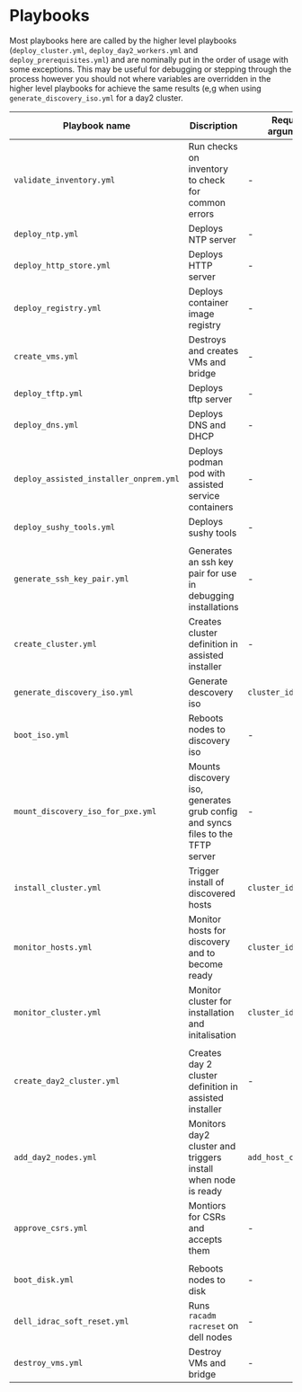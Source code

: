 # Playbooks

Most playbooks here are called by the higher level playbooks (`deploy_cluster.yml`, `deploy_day2_workers.yml` and `deploy_prerequisites.yml`)
and are nominally put in the order of usage with some exceptions. This may be useful for debugging or stepping through the process however you should not where variables are overridden in the higher level playbooks for achieve the same results (e,g when using `generate_discovery_iso.yml` for a day2 cluster.

| Playbook name                          | Discription                                                                      | Required arguments    |
| -------------------------------------- | -------------------------------------------------------------------------------- | --------------------- |
| `validate_inventory.yml`               | Run checks on inventory to check for common errors                               | -                     |
| `deploy_ntp.yml`                       | Deploys NTP server                                                               | -                     |
| `deploy_http_store.yml`                | Deploys HTTP server                                                              | -                     |
| `deploy_registry.yml`                  | Deploys container image registry                                                 | -                     |
| `create_vms.yml`                       | Destroys and creates VMs and bridge                                              | -                     |
| `deploy_tftp.yml`                      | Deploys tftp server                                                              | -                     |
| `deploy_dns.yml`                       | Deploys DNS and DHCP                                                             | -                     |
| `deploy_assisted_installer_onprem.yml` | Deploys podman pod with assisted service containers                              | -                     |
| `deploy_sushy_tools.yml`               | Deploys sushy tools                                                              | -                     |
|                                        |                                                                                  |                       |
| `generate_ssh_key_pair.yml`            | Generates an ssh key pair for use in debugging installations                     | -                     |
| `create_cluster.yml`                   | Creates cluster definition in assisted installer                                 | -                     |
| `generate_discovery_iso.yml`           | Generate descovery iso                                                           | `cluster_id`          |
| `boot_iso.yml`                         | Reboots nodes to discovery iso                                                   | -                     |
| `mount_discovery_iso_for_pxe.yml`      |  Mounts discovery iso, generates grub config and syncs files to the TFTP server  | -                     |
| `install_cluster.yml`                  | Trigger install of discovered hosts                                              | `cluster_id`          |
| `monitor_hosts.yml`                    | Monitor hosts for discovery and to become ready                                  | `cluster_id`          |
| `monitor_cluster.yml`                  | Monitor cluster for installation and initalisation                               | `cluster_id`          |
|                                        |                                                                                  |                       |
| `create_day2_cluster.yml`              | Creates day 2 cluster definition in assisted installer                           | -                     |
| `add_day2_nodes.yml`                   | Monitors day2 cluster and triggers install when node is ready                    | `add_host_cluster_id` |
| `approve_csrs.yml`                     | Montiors for CSRs and accepts them                                               | -                     |
|                                        |                                                                                  |                       |
| `boot_disk.yml`                        | Reboots nodes to disk                                                            | -                     |
| `dell_idrac_soft_reset.yml`            | Runs `racadm racreset` on dell nodes                                             | -                     |
| `destroy_vms.yml`                      | Destroy VMs and bridge                                                           | -                     |
